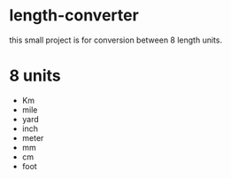 # length-converter
this small project is for conversion between 8 length units.
<h1>8 units</h1>
<ul>
	<li>Km</li>
	<li>mile</li>
	<li>yard</li>
	<li>inch</li>
	<li>meter</li>
	<li>mm</li>
	<li>cm</li>
	<li>foot</li>
</ul>
